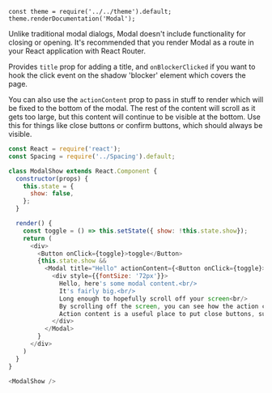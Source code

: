 ```
const theme = require('../../theme').default;
theme.renderDocumentation('Modal');
```

Unlike traditional modal dialogs, Modal doesn't include functionality for closing or opening. It's recommended that you render Modal as a route in your React application with React Router.

Provides `title` prop for adding a title, and `onBlockerClicked` if you want to hook the click event on the shadow 'blocker' element which covers the page.

You can also use the `actionContent` prop to pass in stuff to render which will be fixed to the bottom of the modal. The rest of the content will scroll as it gets too large, but this content will continue to be visible at the bottom. Use this for things like close buttons or confirm buttons, which should always be visible.

```javascript
const React = require('react');
const Spacing = require('../Spacing').default;

class ModalShow extends React.Component {
  constructor(props) {
    this.state = {
      show: false,
    };
  }

  render() {
    const toggle = () => this.setState({ show: !this.state.show});
    return (
      <div>
        <Button onClick={toggle}>toggle</Button>
        {this.state.show &&
          <Modal title="Hello" actionContent={<Button onClick={toggle}>Close</Button>}>
            <div style={{fontSize: '72px'}}>
              Hello, here's some modal content.<br/>
              It's fairly big.<br/>
              Long enough to hopefully scroll off your screen<br/>
              By scrolling off the screen, you can see how the action content stays at the bottom<br/>
              Action content is a useful place to put close buttons, submit buttons, etc<br/>
            </div>
          </Modal>
        }
      </div>
    )
  }
}

<ModalShow />
```

